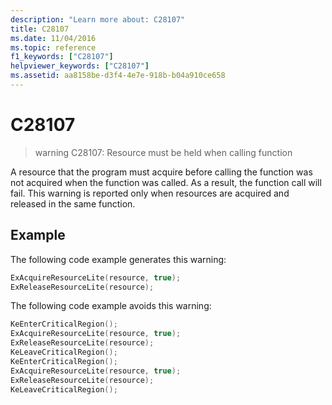 ```yaml
---
description: "Learn more about: C28107"
title: C28107
ms.date: 11/04/2016
ms.topic: reference
f1_keywords: ["C28107"]
helpviewer_keywords: ["C28107"]
ms.assetid: aa8158be-d3f4-4e7e-918b-b04a910ce658
---
```

# C28107

> warning C28107: Resource must be held when calling function

A resource that the program must acquire before calling the function was not acquired when the function was called. As a result, the function call will fail. This warning is reported only when resources are acquired and released in the same function.

## Example

The following code example generates this warning:

```cpp
ExAcquireResourceLite(resource, true);
ExReleaseResourceLite(resource);
```

The following code example avoids this warning:

```cpp
KeEnterCriticalRegion();
ExAcquireResourceLite(resource, true);
ExReleaseResourceLite(resource);
KeLeaveCriticalRegion();
KeEnterCriticalRegion();
ExAcquireResourceLite(resource, true);
ExReleaseResourceLite(resource);
KeLeaveCriticalRegion();
```
